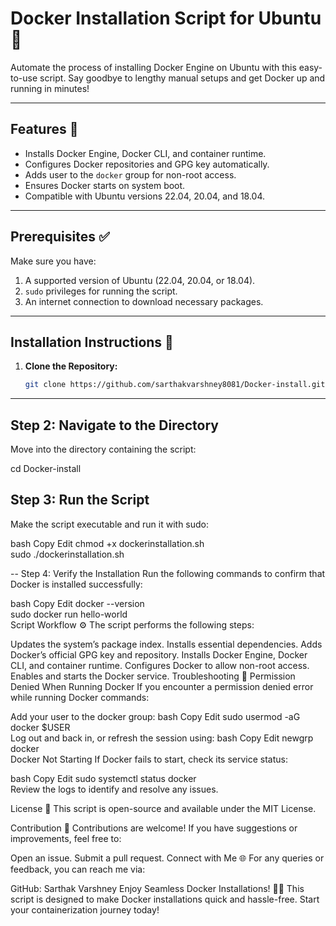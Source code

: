 # Docker Installation Script for Ubuntu 🐳  

Automate the process of installing Docker Engine on Ubuntu with this easy-to-use script. Say goodbye to lengthy manual setups and get Docker up and running in minutes!  

---

## Features 🚀  
- Installs Docker Engine, Docker CLI, and container runtime.  
- Configures Docker repositories and GPG key automatically.  
- Adds user to the `docker` group for non-root access.  
- Ensures Docker starts on system boot.  
- Compatible with Ubuntu versions 22.04, 20.04, and 18.04.  

---

## Prerequisites ✅  
Make sure you have:  
1. A supported version of Ubuntu (22.04, 20.04, or 18.04).  
2. `sudo` privileges for running the script.  
3. An internet connection to download necessary packages.  

---

## Installation Instructions 📖  

1. **Clone the Repository:**  
   ```bash  
   git clone https://github.com/sarthakvarshney8081/Docker-install.git

---   
## Step 2: Navigate to the Directory
Move into the directory containing the script:


cd Docker-install  
## Step 3: Run the Script
Make the script executable and run it with sudo:

bash
Copy
Edit
chmod +x dockerinstallation.sh  
sudo ./dockerinstallation.sh  

--
Step 4: Verify the Installation
Run the following commands to confirm that Docker is installed successfully:

bash
Copy
Edit
docker --version  
sudo docker run hello-world  
Script Workflow ⚙️
The script performs the following steps:

Updates the system’s package index.
Installs essential dependencies.
Adds Docker’s official GPG key and repository.
Installs Docker Engine, Docker CLI, and container runtime.
Configures Docker to allow non-root access.
Enables and starts the Docker service.
Troubleshooting 🔧
Permission Denied When Running Docker
If you encounter a permission denied error while running Docker commands:

Add your user to the docker group:
bash
Copy
Edit
sudo usermod -aG docker $USER  
Log out and back in, or refresh the session using:
bash
Copy
Edit
newgrp docker  
Docker Not Starting
If Docker fails to start, check its service status:

bash
Copy
Edit
sudo systemctl status docker  
Review the logs to identify and resolve any issues.

License 📄
This script is open-source and available under the MIT License.

Contribution 🤝
Contributions are welcome! If you have suggestions or improvements, feel free to:

Open an issue.
Submit a pull request.
Connect with Me 🌐
For any queries or feedback, you can reach me via:

GitHub: Sarthak Varshney
Enjoy Seamless Docker Installations! 🐳🚀
This script is designed to make Docker installations quick and hassle-free. Start your containerization journey today!
